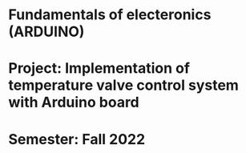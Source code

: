 # Fundamentals of electeronics (ARDUINO)
# Project: Implementation of temperature valve control system with Arduino board
# Semester: Fall 2022

